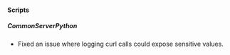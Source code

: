 
#### Scripts

##### CommonServerPython

- Fixed an issue where logging curl calls could expose sensitive values.
